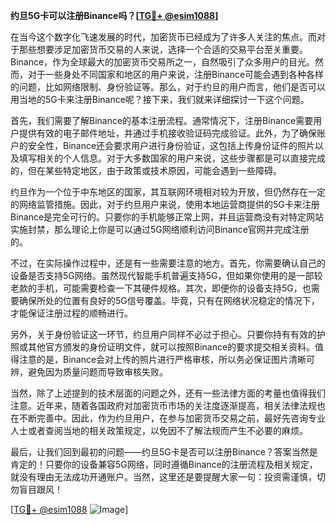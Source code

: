 **约旦5G卡可以注册Binance吗？[[TG💪+ @esim1088](https://t.me/s/esim1088)]**

在当今这个数字化飞速发展的时代，加密货币已经成为了许多人关注的焦点。而对于那些想要涉足加密货币交易的人来说，选择一个合适的交易平台至关重要。Binance，作为全球最大的加密货币交易所之一，自然吸引了众多用户的目光。然而，对于一些身处不同国家和地区的用户来说，注册Binance可能会遇到各种各样的问题，比如网络限制、身份验证等。那么，对于约旦的用户而言，他们是否可以用当地的5G卡来注册Binance呢？接下来，我们就来详细探讨一下这个问题。

首先，我们需要了解Binance的基本注册流程。通常情况下，注册Binance需要用户提供有效的电子邮件地址，并通过手机接收验证码完成验证。此外，为了确保账户的安全性，Binance还会要求用户进行身份验证，这包括上传身份证件的照片以及填写相关的个人信息。对于大多数国家的用户来说，这些步骤都是可以直接完成的，但在某些特定地区，由于政策或技术原因，可能会遇到一些障碍。

约旦作为一个位于中东地区的国家，其互联网环境相对较为开放，但仍然存在一定的网络监管措施。因此，对于约旦用户来说，使用本地运营商提供的5G卡来注册Binance是完全可行的。只要你的手机能够正常上网，并且运营商没有对特定网站实施封禁，那么理论上你是可以通过5G网络顺利访问Binance官网并完成注册的。

不过，在实际操作过程中，还是有一些需要注意的地方。首先，你需要确认自己的设备是否支持5G网络。虽然现代智能手机普遍支持5G，但如果你使用的是一部较老款的手机，可能需要检查一下其硬件规格。其次，即便你的设备支持5G，也需要确保所处的位置有良好的5G信号覆盖。毕竟，只有在网络状况稳定的情况下，才能保证注册过程的顺畅进行。

另外，关于身份验证这一环节，约旦用户同样不必过于担心。只要你持有有效的护照或其他官方颁发的身份证明文件，就可以按照Binance的要求提交相关资料。值得注意的是，Binance会对上传的照片进行严格审核，所以务必保证图片清晰可辨，避免因为质量问题而导致审核失败。

当然，除了上述提到的技术层面的问题之外，还有一些法律方面的考量也值得我们注意。近年来，随着各国政府对加密货币市场的关注度逐渐提高，相关法律法规也在不断完善中。因此，作为约旦用户，在参与加密货币交易之前，最好先咨询专业人士或者查阅当地的相关政策规定，以免因不了解法规而产生不必要的麻烦。

最后，让我们回到最初的问题——约旦5G卡是否可以注册Binance？答案当然是肯定的！只要你的设备兼容5G网络，同时遵循Binance的注册流程及相关规定，就没有理由无法成功开通账户。当然，这里还是要提醒大家一句：投资需谨慎，切勿盲目跟风！

[[TG💪+ @esim1088](https://t.me/s/esim1088) ![Image](https://i.postimg.cc/4NQfJmqS/Snipaste-2025-05-13-00-14-12.png)]